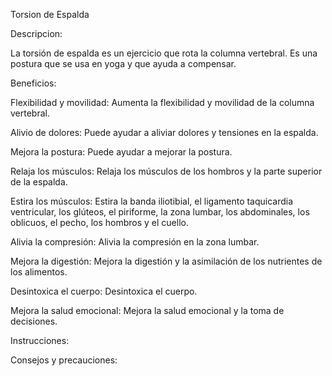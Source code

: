 Torsion de Espalda 

Descripcion: 

La torsión de espalda es un ejercicio que rota la columna vertebral.
Es una postura que se usa en yoga y que ayuda a compensar. 

Beneficios:


Flexibilidad y movilidad: Aumenta la flexibilidad y movilidad de la columna vertebral. 

Alivio de dolores: Puede ayudar a aliviar dolores y tensiones en la espalda. 

Mejora la postura: Puede ayudar a mejorar la postura. 

Relaja los músculos: Relaja los músculos de los hombros y la parte superior de la espalda. 

Estira los músculos: Estira la banda iliotibial, el ligamento taquicardia ventricular,
 los glúteos, el piriforme, la zona lumbar, los abdominales, los oblicuos, el pecho, los hombros y el cuello. 

Alivia la compresión: Alivia la compresión en la zona lumbar. 

Mejora la digestión: Mejora la digestión y la asimilación de los nutrientes de los alimentos. 

Desintoxica el cuerpo: Desintoxica el cuerpo. 

Mejora la salud emocional: Mejora la salud emocional y la toma de decisiones. 


Instrucciones:




Consejos y precauciones:




